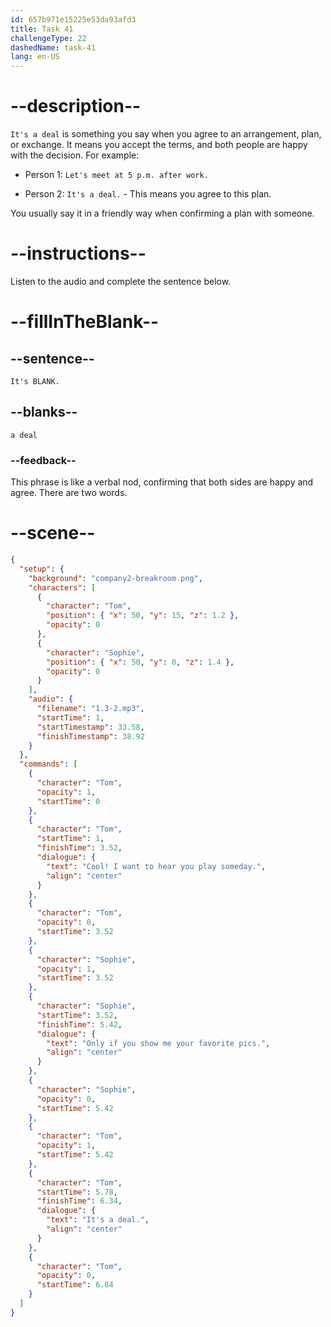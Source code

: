 ```yaml
---
id: 657b971e15225e53da93afd3
title: Task 41
challengeType: 22
dashedName: task-41
lang: en-US
---
```


<!-- (audio) Tom: Cool! I want to hear you play some day.
Sophie: Only if you show me your favorite pics.
Tom: It's a deal. -->

# --description--

`It's a deal` is something you say when you agree to an arrangement, plan, or exchange. It means you accept the terms, and both people are happy with the decision. For example:

- Person 1: `Let's meet at 5 p.m. after work.`

- Person 2: `It's a deal.` - This means you agree to this plan.

You usually say it in a friendly way when confirming a plan with someone.

# --instructions--

Listen to the audio and complete the sentence below.

# --fillInTheBlank--

## --sentence--

`It's BLANK.`

## --blanks--

`a deal`

### --feedback--

This phrase is like a verbal nod, confirming that both sides are happy and agree. There are two words.

# --scene--

```json
{
  "setup": {
    "background": "company2-breakroom.png",
    "characters": [
      {
        "character": "Tom",
        "position": { "x": 50, "y": 15, "z": 1.2 },
        "opacity": 0
      },
      {
        "character": "Sophie",
        "position": { "x": 50, "y": 0, "z": 1.4 },
        "opacity": 0
      }
    ],
    "audio": {
      "filename": "1.3-2.mp3",
      "startTime": 1,
      "startTimestamp": 33.58,
      "finishTimestamp": 38.92
    }
  },
  "commands": [
    {
      "character": "Tom",
      "opacity": 1,
      "startTime": 0
    },
    {
      "character": "Tom",
      "startTime": 1,
      "finishTime": 3.52,
      "dialogue": {
        "text": "Cool! I want to hear you play someday.",
        "align": "center"
      }
    },
    {
      "character": "Tom",
      "opacity": 0,
      "startTime": 3.52
    },
    {
      "character": "Sophie",
      "opacity": 1,
      "startTime": 3.52
    },
    {
      "character": "Sophie",
      "startTime": 3.52,
      "finishTime": 5.42,
      "dialogue": {
        "text": "Only if you show me your favorite pics.",
        "align": "center"
      }
    },
    {
      "character": "Sophie",
      "opacity": 0,
      "startTime": 5.42
    },
    {
      "character": "Tom",
      "opacity": 1,
      "startTime": 5.42
    },
    {
      "character": "Tom",
      "startTime": 5.78,
      "finishTime": 6.34,
      "dialogue": {
        "text": "It's a deal.",
        "align": "center"
      }
    },
    {
      "character": "Tom",
      "opacity": 0,
      "startTime": 6.84
    }
  ]
}
```
